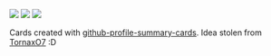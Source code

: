 ![](http://github-profile-summary-cards.vercel.app/api/cards/profile-details?username=juliandieskau&theme=tokyonight) 
![](http://github-profile-summary-cards.vercel.app/api/cards/repos-per-language?username=juliandieskau&theme=tokyonight)
![](http://github-profile-summary-cards.vercel.app/api/cards/stats?username=juliandieskau&theme=tokyonight) 

Cards created with [github-profile-summary-cards](https://github-profile-summary-cards.vercel.app/demo.html).
Idea stolen from [TornaxO7](https://github.com/TornaxO7) :D

<!--
**juliandieskau/juliandieskau** is a ✨ _special_ ✨ repository because its `README.md` (this file) appears on your GitHub profile.

Here are some ideas to get you started:

- 🔭 I’m currently working on ...
- 🌱 I’m currently learning ...
- 👯 I’m looking to collaborate on ...
- 🤔 I’m looking for help with ...
- 💬 Ask me about ...
- 📫 How to reach me: ...
- 😄 Pronouns: ...
- ⚡ Fun fact: ...
-->

